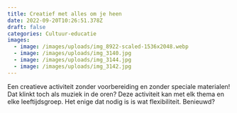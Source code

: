 ```yaml
---
title: Creatief met alles om je heen
date: 2022-09-20T10:26:51.378Z
draft: false
categories: Cultuur-educatie
images:
  - image: /images/uploads/img_8922-scaled-1536x2048.webp
  - image: /images/uploads/img_3140.jpg
  - image: /images/uploads/img_3144.jpg
  - image: /images/uploads/img_3142.jpg
---
```

Een creatieve activiteit zonder voorbereiding en zonder speciale materialen! Dat klinkt toch als muziek in de oren? Deze activiteit kan met elk thema en elke leeftijdsgroep. Het enige dat nodig is is wat flexibiliteit. Benieuwd?